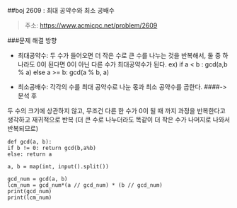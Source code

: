 ##boj 2609 : 최대 공약수와 최소 공배수
>주소: https://www.acmicpc.net/problem/2609

###문제 해결 방향
+ 최대공약수: 두 수가 들어오면 더 작은 수로 큰 수를 나누는 것을 반복해서, 둘 중 하나라도 0이 된다면 0이 아닌 다른 수가 최대공약수가 된다.
ex) if a < b : gcd(a,b % a) else a >= b: gcd(a % b, a)

+ 최소공배수: 각각의 수를 최대 공약수로 나눈 몫과 최소 공약수를 곱한다.
####-> 분석 후

두 수의 크기에 상관하지 않고, 무조건 다른 한 수가 0이 될 때 까지 과정을 반복한다고 생각하고 재귀적으로 반복 (더 큰 수로 나누더라도 똑같이 더 작은 수가 나머지로 나와서 반복되므로)

    def gcd(a, b):
    if b != 0: return gcd(b,a%b)
    else: return a
    
    a, b = map(int, input().split())
    
    gcd_num = gcd(a, b)
    lcm_num = gcd_num*(a // gcd_num) * (b // gcd_num)
    print(gcd_num)
    print(lcm_num)